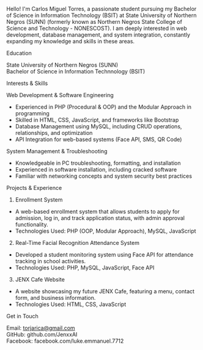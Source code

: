 Hello! I'm Carlos Miguel Torres, a passionate student pursuing my Bachelor of Science in Information Technology (BSIT) at State University of Northern Negros (SUNN) (formerly known as Northern Negros State College of Science and Technology - NONESCOST). I am deeply interested in web development, database management, and system integration, constantly expanding my knowledge and skills in these areas.  

Education  

State University of Northern Negros (SUNN)  
Bachelor of Science in Information Technnology (BSIT)  

Interests & Skills  

Web Development & Software Engineering  
- Experienced in PHP (Procedural & OOP) and the Modular Approach in programming  
- Skilled in HTML, CSS, JavaScript, and frameworks like Bootstrap  
- Database Management using MySQL, including CRUD operations, relationships, and optimization  
- API Integration for web-based systems (Face API, SMS, QR Code)  

System Management & Troubleshooting  
- Knowledgeable in PC troubleshooting, formatting, and installation  
- Experienced in software installation, including cracked software  
- Familiar with networking concepts and system security best practices  

Projects & Experience  

1. Enrollment System  
- A web-based enrollment system that allows students to apply for admission, log in, and track application status, with admin approval functionality.  
- Technologies Used: PHP (OOP, Modular Approach), MySQL, JavaScript  

2. Real-Time Facial Recognition Attendance System  
- Developed a student monitoring system using Face API for attendance tracking in school activities.  
- Technologies Used: PHP, MySQL, JavaScript, Face API  

3. JENX Cafe Website  
- A website showcasing my future JENX Cafe, featuring a menu, contact form, and business information.  
- Technologies Used: HTML, CSS, JavaScript  

Get in Touch  

Email: torjarica@gmail.com  
GitHub: github.com/JenxxAI  
Facebook: facebook.com/luke.emmanuel.7712  
